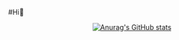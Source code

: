 #Hi👋

<div align=center>
  
[![Anurag's GitHub stats](https://github-readme-stats.vercel.app/api?username=smaragdine-hb&show_icons=true&theme=tokyonight)](https://github.com/anuraghazra/github-readme-stats)
  
</div>
 <!--
**hyunbin9898/hyunbin9898** is a ✨ _special_ ✨ repository because its `README.md` (this file) appears on your GitHub profile.

Here are some ideas to get you started:

- 🔭 I’m currently working on ...
- 🌱 I’m currently learning ...
- 👯 I’m looking to collaborate on ...
- 🤔 I’m looking for help with ...
- 💬 Ask me about ...
- 📫 How to reach me: ...
- 😄 Pronouns: ...
- ⚡ Fun fact: ...
-->
